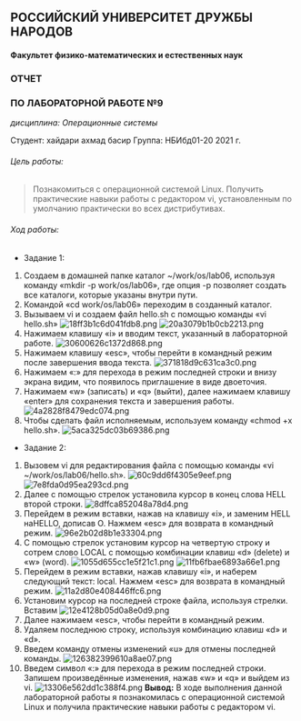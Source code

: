 ## РОССИЙСКИЙ УНИВЕРСИТЕТ ДРУЖБЫ НАРОДОВ
#### Факультет физико-математических и естественных наук
### ОТЧЕТ
### ПО ЛАБОРАТОРНОЙ РАБОТЕ №9
*дисциплина: Операционные системы*

Студент: хайдари ахмад басир
Группа: НБИбд01-20
2021 г.
###### Цель работы: 
> Познакомиться с операционной системой Linux. Получить
практические навыки работы с редактором vi, установленным по
умолчанию практически во всех дистрибутивах.
###### Ход работы:
- Задание 1:
1. Создаем в домашней папке каталог ~/work/os/lab06, используя команду
«mkdir -p work/os/lab06», где опция -p позволяет создать все каталоги,
которые указаны внутри пути.
2. Командой «cd work/os/lab06» переходим в созданный каталог.
3. Вызываем vi и создаем файл hello.sh с помощью команды «vi hello.sh»
 ![18ff3b1c6d041fdb8.png](https://ic.wampi.ru/2021/05/22/18ff3b1c6d041fdb8.png)
 ![20a3079b1b0cb2213.png](https://ic.wampi.ru/2021/05/22/20a3079b1b0cb2213.png)
4. Нажимаем клавишу «i» и вводим текст, указанный в лабораторной
работе.
![30600626c1372d868.png](https://ic.wampi.ru/2021/05/22/30600626c1372d868.png)
5. Нажимаем клавишу «esc», чтобы перейти в командный режим после
завершения ввода текста.
![371818d9c631ca3c0.png](https://ic.wampi.ru/2021/05/22/371818d9c631ca3c0.png)
6. Нажимаем «:» для перехода в режим последней строки и внизу экрана
видим, что появилось приглашение в виде двоеточия.
7. Нажимаем «w» (записать) и «q» (выйти), далее нажимаем клавишу
«enter» для сохранения текста и завершения работы.
![4a2828f8479edc074.png](https://ic.wampi.ru/2021/05/22/4a2828f8479edc074.png)
8. Чтобы сделать файл исполняемым, используем команду «chmod +x
hello.sh».
![5aca325dc03b69386.png](https://ic.wampi.ru/2021/05/22/5aca325dc03b69386.png)
- Задание 2:
1. Вызовем vi для редактирования файла с помощью команды «vi
~/work/os/lab06/hello.sh».
![60c9dd6f4305e9eef.png](https://ic.wampi.ru/2021/05/22/60c9dd6f4305e9eef.png)
![7e8fda0d95ea293cd.png](https://ic.wampi.ru/2021/05/22/7e8fda0d95ea293cd.png)
2. Далее с помощью стрелок установила курсор в конец слова HELL
второй строки.
![8dffca852048a78d4.png](https://ic.wampi.ru/2021/05/22/8dffca852048a78d4.png)
3. Перейдем в режим вставки, нажав на клавишу «i», и заменим HELL наHELLO, дописав O. Нажмем «esc» для возврата в командный режим.
   ![96e2b02d8b1e33304.png](https://ic.wampi.ru/2021/05/22/96e2b02d8b1e33304.png)
4. С помощью стрелок установим курсор на четвертую строку и сотрем
слово LOCAL с помощью комбинации клавиш «d» (delete) и «w» (word).
![1055d655cc1e5f21c1.png](https://ic.wampi.ru/2021/05/22/1055d655cc1e5f21c1.png)
![11fb6fbae6893a66e1.png](https://ic.wampi.ru/2021/05/22/11fb6fbae6893a66e1.png)
5. Перейдем в режим вставки, нажав клавишу «i», и наберем следующий текст:
local. Нажмем «esc» для возврата в командный режим.
![11a2d80e408446ffc6.png](https://ic.wampi.ru/2021/05/22/11a2d80e408446ffc6.png)
6. Установим курсор на последней строке файла, используя стрелки. Вставим
![12e4128b05d0a8e0d9.png](https://ic.wampi.ru/2021/05/22/12e4128b05d0a8e0d9.png)
7. Далее нажимаем «esc», чтобы перейти в командный режим.
8. Удаляем последнюю строку, используя комбинацию клавиш «d» и «d».
9. Введем команду отмены изменений «u» для отмены последней команды.
![126382399610a8ae07.png](https://ic.wampi.ru/2021/05/22/126382399610a8ae07.png)
10. Введем символ «:» для перехода в режим последней строки. Запишем
произведённые изменения, нажав «w» и «q» и выйдем из vi.
![13306e562dd1c388f4.png](https://ic.wampi.ru/2021/05/22/13306e562dd1c388f4.png)
**Вывод:** В ходе выполнения данной лабораторной работы я познакомилась
с операционной системой Linux и получила практические навыки работы
с редактором vi.